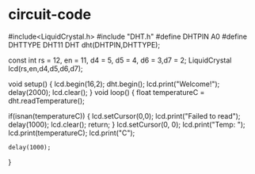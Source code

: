 # circuit-code
#include<LiquidCrystal.h>
#include "DHT.h"
#define DHTPIN A0 
#define DHTTYPE DHT11
DHT dht(DHTPIN,DHTTYPE);

const int rs = 12, en = 11, d4 = 5, d5 = 4, d6 = 3,d7 = 2;
LiquidCrystal lcd(rs,en,d4,d5,d6,d7);

void setup()
{
lcd.begin(16,2);
dht.begin();
lcd.print("Welcome!");
delay(2000);
lcd.clear();
}
void loop()
{
float temperatureC = dht.readTemperature();

if(isnan(temperatureC))
{
lcd.setCursor(0,0);
lcd.print("Failed to read");
delay(1000);
lcd.clear();
return;
}
 lcd.setCursor(0, 0);
    lcd.print("Temp: ");
    lcd.print(temperatureC);
    lcd.print("C");

    delay(1000);
}
